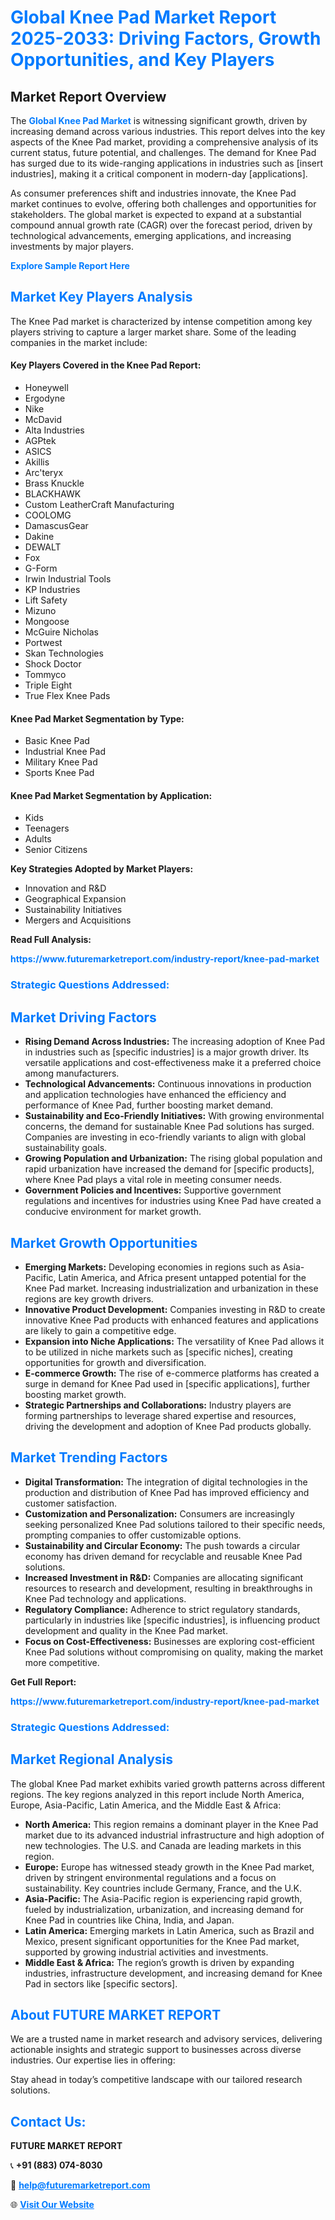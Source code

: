 <h1 style="color: #007BFF;">Global Knee Pad Market Report 2025-2033: Driving Factors, Growth Opportunities, and Key Players</h1>

<section id="overview">
<h2>Market Report Overview</h2>
<p>The <a href="https://www.futuremarketreport.com/industry-report/knee-pad-market" style="color: #007BFF; text-decoration: none;"><strong>Global Knee Pad Market</strong></a> is witnessing significant growth, driven by increasing demand across various industries. This report delves into the key aspects of the Knee Pad market, providing a comprehensive analysis of its current status, future potential, and challenges. The demand for Knee Pad has surged due to its wide-ranging applications in industries such as [insert industries], making it a critical component in modern-day [applications].</p>
<p>As consumer preferences shift and industries innovate, the Knee Pad market continues to evolve, offering both challenges and opportunities for stakeholders. The global market is expected to expand at a substantial compound annual growth rate (CAGR) over the forecast period, driven by technological advancements, emerging applications, and increasing investments by major players.</p>
</section>

<section id="overview">
<p><a href="https://www.futuremarketreport.com/request-sample/reportId=107404" style="color: #007BFF; text-decoration: none;"><strong>Explore Sample Report Here</strong></a></p>
</section>

<section id="key-players">
<h2 style="color: #007BFF;">Market Key Players Analysis</h2>
<p>The Knee Pad market is characterized by intense competition among key players striving to capture a larger market share. Some of the leading companies in the market include:</p>
<h4>Key Players Covered in the Knee Pad Report:</h4>
<ul><li>Honeywell</li><li>Ergodyne</li><li>Nike</li><li>McDavid</li><li>Alta Industries</li><li>AGPtek</li><li>ASICS</li><li>Akillis</li><li>Arc&#039;teryx</li><li>Brass Knuckle</li><li>BLACKHAWK</li><li>Custom LeatherCraft Manufacturing</li><li>COOLOMG</li><li>DamascusGear</li><li>Dakine</li><li>DEWALT</li><li>Fox</li><li>G-Form</li><li>Irwin Industrial Tools</li><li>KP Industries</li><li>Lift Safety</li><li>Mizuno</li><li>Mongoose</li><li>McGuire Nicholas</li><li>Portwest</li><li>Skan Technologies</li><li>Shock Doctor</li><li>Tommyco</li><li>Triple Eight</li><li>True Flex Knee Pads</li></ul>
<h4>Knee Pad Market Segmentation by Type:</h4>
<ul><li>Basic Knee Pad</li><li>Industrial Knee Pad</li><li>Military Knee Pad</li><li>Sports Knee Pad</li></ul>

<h4>Knee Pad Market Segmentation by Application:</h4>
<ul><li>Kids</li><li>Teenagers</li><li>Adults</li><li>Senior Citizens</li></ul>
<p><strong>Key Strategies Adopted by Market Players:</strong></p>
<ul>
<li>Innovation and R&D</li>
<li>Geographical Expansion</li>
<li>Sustainability Initiatives</li>
<li>Mergers and Acquisitions</li>
</ul>
</section>

<section>
<p><strong>Read Full Analysis: </strong></p><a href="https://www.futuremarketreport.com/industry-report/knee-pad-market" style="color: #007BFF; text-decoration: none;"><strong>https://www.futuremarketreport.com/industry-report/knee-pad-market</strong></a>
<h3 style="color: #007BFF;">Strategic Questions Addressed:</h3>
</section>

<section id="driving-factors">
<h2 style="color: #007BFF;">Market Driving Factors</h2>
<ul>
<li><strong>Rising Demand Across Industries:</strong> The increasing adoption of Knee Pad in industries such as [specific industries] is a major growth driver. Its versatile applications and cost-effectiveness make it a preferred choice among manufacturers.</li>
<li><strong>Technological Advancements:</strong> Continuous innovations in production and application technologies have enhanced the efficiency and performance of Knee Pad, further boosting market demand.</li>
<li><strong>Sustainability and Eco-Friendly Initiatives:</strong> With growing environmental concerns, the demand for sustainable Knee Pad solutions has surged. Companies are investing in eco-friendly variants to align with global sustainability goals.</li>
<li><strong>Growing Population and Urbanization:</strong> The rising global population and rapid urbanization have increased the demand for [specific products], where Knee Pad plays a vital role in meeting consumer needs.</li>
<li><strong>Government Policies and Incentives:</strong> Supportive government regulations and incentives for industries using Knee Pad have created a conducive environment for market growth.</li>
</ul>
</section>

<section id="growth-opportunities">
<h2 style="color: #007BFF;">Market Growth Opportunities</h2>
<ul>
<li><strong>Emerging Markets:</strong> Developing economies in regions such as Asia-Pacific, Latin America, and Africa present untapped potential for the Knee Pad market. Increasing industrialization and urbanization in these regions are key growth drivers.</li>
<li><strong>Innovative Product Development:</strong> Companies investing in R&D to create innovative Knee Pad products with enhanced features and applications are likely to gain a competitive edge.</li>
<li><strong>Expansion into Niche Applications:</strong> The versatility of Knee Pad allows it to be utilized in niche markets such as [specific niches], creating opportunities for growth and diversification.</li>
<li><strong>E-commerce Growth:</strong> The rise of e-commerce platforms has created a surge in demand for Knee Pad used in [specific applications], further boosting market growth.</li>
<li><strong>Strategic Partnerships and Collaborations:</strong> Industry players are forming partnerships to leverage shared expertise and resources, driving the development and adoption of Knee Pad products globally.</li>
</ul>
</section>

<section id="trending-factors">
<h2 style="color: #007BFF;">Market Trending Factors</h2>
<ul>
<li><strong>Digital Transformation:</strong> The integration of digital technologies in the production and distribution of Knee Pad has improved efficiency and customer satisfaction.</li>
<li><strong>Customization and Personalization:</strong> Consumers are increasingly seeking personalized Knee Pad solutions tailored to their specific needs, prompting companies to offer customizable options.</li>
<li><strong>Sustainability and Circular Economy:</strong> The push towards a circular economy has driven demand for recyclable and reusable Knee Pad solutions.</li>
<li><strong>Increased Investment in R&D:</strong> Companies are allocating significant resources to research and development, resulting in breakthroughs in Knee Pad technology and applications.</li>
<li><strong>Regulatory Compliance:</strong> Adherence to strict regulatory standards, particularly in industries like [specific industries], is influencing product development and quality in the Knee Pad market.</li>
<li><strong>Focus on Cost-Effectiveness:</strong> Businesses are exploring cost-efficient Knee Pad solutions without compromising on quality, making the market more competitive.</li>
</ul>
</section>

<section>
<p><strong>Get Full Report: </strong></p><a href="https://www.futuremarketreport.com/industry-report/knee-pad-market" style="color: #007BFF; text-decoration: none;"><strong>https://www.futuremarketreport.com/industry-report/knee-pad-market</strong></a>
<h3 style="color: #007BFF;">Strategic Questions Addressed:</h3>
</section>


<section id="regional-analysis">
<h2 style="color: #007BFF;">Market Regional Analysis</h2>
<p>The global Knee Pad market exhibits varied growth patterns across different regions. The key regions analyzed in this report include North America, Europe, Asia-Pacific, Latin America, and the Middle East & Africa:</p>
<ul>
<li><strong>North America:</strong> This region remains a dominant player in the Knee Pad market due to its advanced industrial infrastructure and high adoption of new technologies. The U.S. and Canada are leading markets in this region.</li>
<li><strong>Europe:</strong> Europe has witnessed steady growth in the Knee Pad market, driven by stringent environmental regulations and a focus on sustainability. Key countries include Germany, France, and the U.K.</li>
<li><strong>Asia-Pacific:</strong> The Asia-Pacific region is experiencing rapid growth, fueled by industrialization, urbanization, and increasing demand for Knee Pad in countries like China, India, and Japan.</li>
<li><strong>Latin America:</strong> Emerging markets in Latin America, such as Brazil and Mexico, present significant opportunities for the Knee Pad market, supported by growing industrial activities and investments.</li>
<li><strong>Middle East & Africa:</strong> The region’s growth is driven by expanding industries, infrastructure development, and increasing demand for Knee Pad in sectors like [specific sectors].</li>
</ul>
</section>

<footer>
<h2 style="color: #007BFF;">About FUTURE MARKET REPORT</h2>
<p>We are a trusted name in market research and advisory services, delivering actionable insights and strategic support to businesses across diverse industries. Our expertise lies in offering:</p>

<p>Stay ahead in today’s competitive landscape with our tailored research solutions.</p>

<h2 style="color: #007BFF;">Contact Us:</h2>
<p><strong>FUTURE MARKET REPORT</strong></p>
<p>📞 <strong>+91 (883) 074-8030</strong></p>
<p>📧 <strong><a href="mailto:help@futuremarketreport.com" style="color: #007BFF;">help@futuremarketreport.com</a></strong></p>
<p>🌐 <strong><a href="https://www.futuremarketreport.com/" style="color: #007BFF;">Visit Our Website</a></strong></p>
</footer>